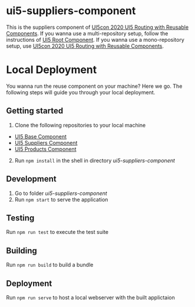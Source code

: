 # ui5-suppliers-component

This is the suppliers component of [UI5con 2020 UI5 Routing with Reusable Components](https://github.com/flovogt/ui5con20-ui5-routing/).
If you wanna use a multi-repository setup, follow the instructions of [UI5 Root Component](https://github.com/flovogt/ui5-root-component).
If you wanna use a mono-repository setup, use [UI5con 2020 UI5 Routing with Reusable Components](https://github.com/flovogt/ui5con20-ui5-routing/).

# Local Deployment
You wanna run the reuse component on your machine? Here we go. The following steps will guide you through your local deployment.

## Getting started 
1. Clone the following repositories to your local machine
* [UI5 Base Component](https://github.com/flovogt/ui5-base-component)
* [UI5 Suppliers Component](https://github.com/flovogt/ui5-suppliers-component)
* [UI5 Products Component](https://github.com/flovogt/ui5-products-component)
2. Run `npm install` in the shell in directory *ui5-suppliers-component*

## Development
1. Go to folder *ui5-suppliers-component*
2. Run `npm start` to serve the application

## Testing
Run `npm run test` to execute the test suite

## Building
Run `npm run build` to build a bundle

## Deployment
Run `npm run serve` to host a local webserver with the built applictaion